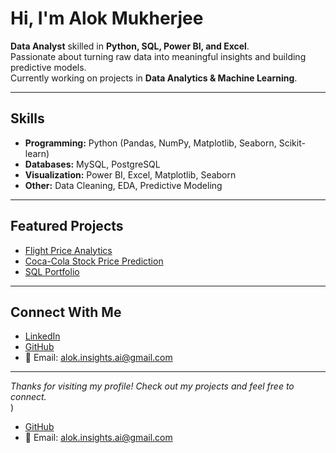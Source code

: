 # Hi, I'm Alok Mukherjee

 **Data Analyst** skilled in **Python, SQL, Power BI, and Excel**.  
 Passionate about turning raw data into meaningful insights and building predictive models.  
 Currently working on projects in **Data Analytics & Machine Learning**.  

---

##  Skills  
- **Programming:** Python (Pandas, NumPy, Matplotlib, Seaborn, Scikit-learn)  
- **Databases:** MySQL, PostgreSQL  
- **Visualization:** Power BI, Excel, Matplotlib, Seaborn  
- **Other:** Data Cleaning, EDA, Predictive Modeling  

---

##  Featured Projects  
-  [Flight Price Analytics](https://github.com/alok-insights-ai/flight-price-analytics)  
-  [Coca-Cola Stock Price Prediction](https://github.com/alok-insights-ai/coca-cola-stock-ml)  
-  [SQL Portfolio](https://github.com/alok-insights-ai/sql-projects)  

---

## Connect With Me  
- [LinkedIn](www.linkedin.com/in/alok-insights-ai)  
- [GitHub](https://github.com/alok-insights-ai)  
- 📧 Email: alok.insights.ai@gmail.com

---
 *Thanks for visiting my profile! Check out my projects and feel free to connect.*  
)  
- [GitHub](https://github.com/alok-insights-ai)  
- 📧 Email: alok.insights.ai@gmail.com   


<!--
**alok-insights-ai/alok-insights-ai** is a ✨ _special_ ✨ repository because its `README.md` (this file) appears on your GitHub profile.

Here are some ideas to get you started:

- 🔭 I’m currently working on ...
- 🌱 I’m currently learning ...
- 👯 I’m looking to collaborate on ...
- 🤔 I’m looking for help with ...
- 💬 Ask me about ...
- 📫 How to reach me: ...
- 😄 Pronouns: ...
- ⚡ Fun fact: ...
-->
